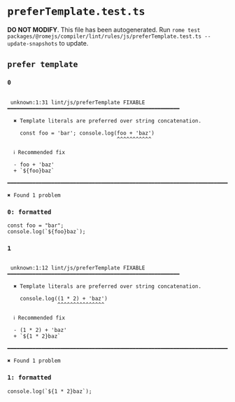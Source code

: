 # `preferTemplate.test.ts`

**DO NOT MODIFY**. This file has been autogenerated. Run `rome test packages/@romejs/compiler/lint/rules/js/preferTemplate.test.ts --update-snapshots` to update.

## `prefer template`

### `0`

```

 unknown:1:31 lint/js/preferTemplate FIXABLE ━━━━━━━━━━━━━━━━━━━━━━━━━━━━━━━━━━━━━━━━━━━━━━━━━━━━━━━

  ✖ Template literals are preferred over string concatenation.

    const foo = 'bar'; console.log(foo + 'baz')
                                   ^^^^^^^^^^^

  ℹ Recommended fix

  - foo + 'baz'
  + `${foo}baz`

━━━━━━━━━━━━━━━━━━━━━━━━━━━━━━━━━━━━━━━━━━━━━━━━━━━━━━━━━━━━━━━━━━━━━━━━━━━━━━━━━━━━━━━━━━━━━━━━━━━━

✖ Found 1 problem

```

### `0: formatted`

```
const foo = "bar";
console.log(`${foo}baz`);

```

### `1`

```

 unknown:1:12 lint/js/preferTemplate FIXABLE ━━━━━━━━━━━━━━━━━━━━━━━━━━━━━━━━━━━━━━━━━━━━━━━━━━━━━━━

  ✖ Template literals are preferred over string concatenation.

    console.log((1 * 2) + 'baz')
                ^^^^^^^^^^^^^^^

  ℹ Recommended fix

  - (1 * 2) + 'baz'
  + `${1 * 2}baz`

━━━━━━━━━━━━━━━━━━━━━━━━━━━━━━━━━━━━━━━━━━━━━━━━━━━━━━━━━━━━━━━━━━━━━━━━━━━━━━━━━━━━━━━━━━━━━━━━━━━━

✖ Found 1 problem

```

### `1: formatted`

```
console.log(`${1 * 2}baz`);

```
